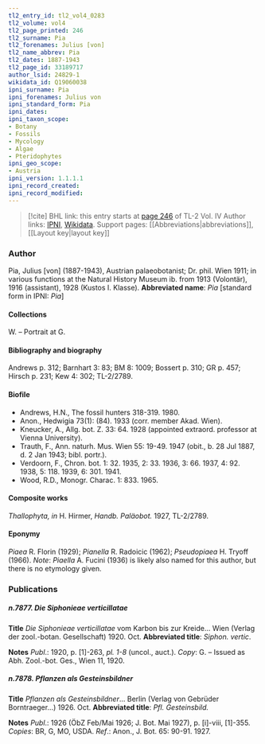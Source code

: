 ```yaml
---
tl2_entry_id: tl2_vol4_0283
tl2_volume: vol4
tl2_page_printed: 246
tl2_surname: Pia
tl2_forenames: Julius [von]
tl2_name_abbrev: Pia
tl2_dates: 1887-1943
tl2_page_id: 33189717
author_lsid: 24829-1
wikidata_id: Q19060038
ipni_surname: Pia
ipni_forenames: Julius von
ipni_standard_form: Pia
ipni_dates: 
ipni_taxon_scope: 
- Botany
- Fossils
- Mycology
- Algae
- Pteridophytes
ipni_geo_scope: 
- Austria
ipni_version: 1.1.1.1
ipni_record_created: 
ipni_record_modified:
---
```


> [!cite] BHL link: this entry starts at [page 246](https://www.biodiversitylibrary.org/page/33189717) of TL-2 Vol. IV
> Author links: [IPNI](https://www.ipni.org/a/24829-1), [Wikidata](https://www.wikidata.org/wiki/Q19060038). Support pages: [[Abbreviations|abbreviations]], [[Layout key|layout key]]

### Author

Pia, Julius \[von\] (1887-1943), Austrian palaeobotanist; Dr. phil. Wien 1911; in various functions at the Natural History Museum ib. from 1913 (Volontär), 1916 (assistant), 1928 (Kustos I. Klasse). 
**Abbreviated name**: *Pia* \[standard form in IPNI: *Pia*\]

#### Collections

W. – Portrait at G.

#### Bibliography and biography

Andrews p. 312; Barnhart 3: 83; BM 8: 1009; Bossert p. 310; GR p. 457; Hirsch p. 231; Kew 4: 302; TL-2/2789.

#### Biofile

- Andrews, H.N., The fossil hunters 318-319. 1980.
- Anon., Hedwigia 73(1): (84). 1933 (corr. member Akad. Wien).
- Kneucker, A., Allg. bot. Z. 33: 64. 1928 (appointed extraord. professor at Vienna University).
- Trauth, F., Ann. naturh. Mus. Wien 55: 19-49. 1947 (obit., b. 28 Jul 1887, d. 2 Jan 1943; bibl. portr.).
- Verdoorn, F., Chron. bot. 1: 32. 1935, 2: 33. 1936, 3: 66. 1937, 4: 92. 1938, 5: 118. 1939, 6: 301. 1941.
- Wood, R.D., Monogr. Charac. 1: 833. 1965.

#### Composite works

*Thallophyta, in* H. Hirmer, *Handb. Paläobot.* 1927, TL-2/2789.

#### Eponymy

*Piaea* R. Florin (1929); *Pianella* R. Radoicic (1962); *Pseudopiaea* H. Tryoff (1966). *Note*: *Piaella* A. Fucini (1936) is likely also named for this author, but there is no etymology given.

### Publications

##### n.7877. Die Siphonieae verticillatae

**Title**
*Die Siphonieae verticillatae* vom Karbon bis zur Kreide... Wien (Verlag der zool.-botan. Gesellschaft) 1920. Oct.
**Abbreviated title**: *Siphon. vertic*.

**Notes**
*Publ*.: 1920, p. \[1\]-263, *pl. 1-8* (uncol., auct.). *Copy*: G. – Issued as Abh. Zool.-bot. Ges., Wien 11, 1920.

##### n.7878. Pflanzen als Gesteinsbildner

**Title**
*Pflanzen als Gesteinsbildner*... Berlin (Verlag von Gebrüder Borntraeger...) 1926. Oct.
**Abbreviated title**: *Pfl. Gesteinsbild.*

**Notes**
*Publ*.: 1926 (ÖbZ Feb/Mai 1926; J. Bot. Mai 1927), p. \[i\]-viii, \[1\]-355. *Copies*: BR, G, MO, USDA.
*Ref*.: Anon., J. Bot. 65: 90-91. 1927.

